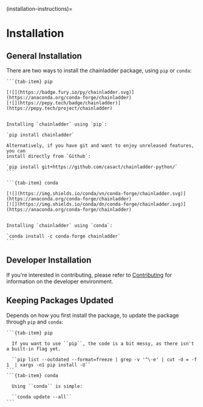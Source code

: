 (installation-instructions)=
# Installation


## General Installation


There are two ways to install the chainladder package, using `pip` or `conda`:

````{tab-set}
```{tab-item} pip

[![](https://badge.fury.io/py/chainladder.svg)](https://anaconda.org/conda-forge/chainladder) 
[![](https://pepy.tech/badge/chainladder)](https://pepy.tech/project/chainladder)


Installing `chainladder` using `pip`:

`pip install chainladder`

Alternatively, if you have git and want to enjoy unreleased features, you can
install directly from `Github`:

`pip install git+https://github.com/casact/chainladder-python/`
```

```{tab-item} conda

[![](https://img.shields.io/conda/vn/conda-forge/chainladder.svg)](https://anaconda.org/conda-forge/chainladder) 
[![](https://img.shields.io/conda/dn/conda-forge/chainladder.svg)](https://anaconda.org/conda-forge/chainladder)


Installing `chainladder` using `conda`:

`conda install -c conda-forge chainladder`
```
````

## Developer Installation


If you're interested in contributing, please refer to [Contributing](contributing)
for information on the developer environment.



## Keeping Packages Updated


Depends on how you first install the package, to update the package through `pip` and `conda`:

````{tab-set}
```{tab-item} pip

  If you want to use ``pip``, the code is a bit messy, as there isn't a built-in flag yet.

  ``pip list --outdated --format=freeze | grep -v '^\-e' | cut -d = -f 1  | xargs -n1 pip install -U``
```
```{tab-item} conda

  Using ``conda`` is simple:

  ``conda update --all``
```
````
